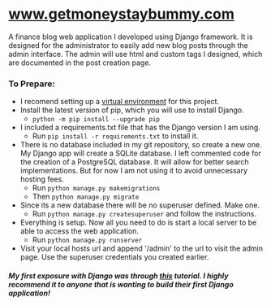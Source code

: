 # www.getmoneystaybummy.com
A finance blog web application I developed using Django framework. It is designed for the administrator to easily add new blog posts through the admin interface. The admin will use html and custom tags I designed, which are documented in the post creation page.

### To Prepare:
- I recomend setting up a [virtual environment](https://docs.python.org/3/library/venv.html) for this project.
- Install the latest version of pip, which you will use to install Django.
  - ``` python -m pip install --upgrade pip ```
- I included a requirements.txt file that has the Django version I am using. 
  - Run ``` pip install -r requirements.txt ``` to install it.
- There is no database included in my git repository, so create a new one. My Django app will create a SQLite database. I left commented code for the creation of a PostgreSQL database. It will allow for better search implementations. But for now I am not using it to avoid unnecessary hosting fees.
  - Run ``` python manage.py makemigrations ``` 
  - Then ``` python manage.py migrate ```
- Since its a new database there will be no superuser defined. Make one.
  - Run ``` python manage.py createsuperuser ``` and follow the instructions.
- Everything is setup. Now all you need to do is start a local server to be able to access the web application.
  - Run ``` python manage.py runserver ```
- Visit your local hosts url and append '/admin' to the url to visit the admin page. Use the superuser credentials you created earlier.

##### My first exposure with Django was through [this](https://tutorial.djangogirls.org/en/) tutorial. I highly recommend it to anyone that is wanting to build their first Django application!
